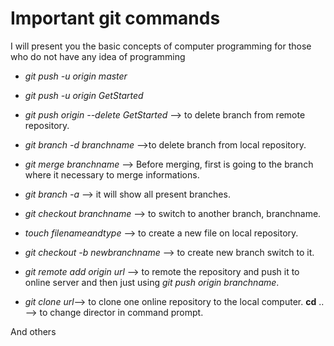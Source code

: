 <!--
author:   Your Name

email:    your@mail.org

version:  0.0.1

language: en

narrator: US English Female

translation: Français translations/French.md
import: https://raw.githubusercontent.com/liaTemplates/algebrite/master/README.md

import: https://raw.githubusercontent.com/liaTemplates/rextester/master/README.md
-->
# Important git commands

I will present you the basic concepts of computer programming for those who do not have any idea of programming

+ _git push -u origin master_

+ _git push -u origin GetStarted_

+ _git push origin --delete GetStarted_ --> to delete branch from remote repository.

+ _git branch -d branchname_ -->to delete branch from local repository.

+ _git merge branchname_ --> Before merging, first is going to the branch where it necessary to merge informations.

+ _git branch -a_ --> it will show all present branches.

+ _git checkout branchname_ --> to switch to another branch, branchname.

+ _touch filenameandtype_ --> to create a new file on local repository.

+ _git checkout -b newbranchname_ --> to create new branch switch to it.

+ _git remote add origin url_ --> to remote the repository and push it to online server and then just using _git push origin branchname_.

+ _git clone url_--> to clone one online repository to the local computer. **cd** .. --> to change director in command prompt.

And others
